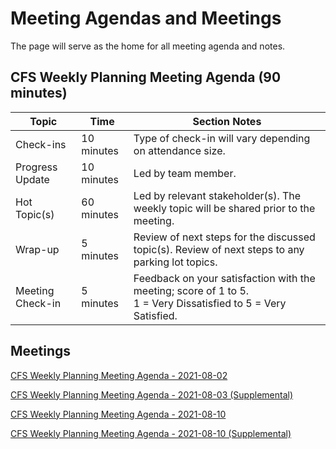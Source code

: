 # Meeting Agendas and Meetings
The page will serve as the home for all meeting agenda and notes.

## CFS Weekly Planning Meeting Agenda (90 minutes)

| Topic | Time | Section Notes |
| ------------ | ------------- | ------------- |
| Check-ins | 10 minutes | Type of check-in will vary depending on attendance size. |
| Progress Update | 10 minutes | Led by team member. |
| Hot Topic(s) | 60 minutes | Led by relevant stakeholder(s). The weekly topic will be shared prior to the meeting. |
|  Wrap-up | 5 minutes | Review of next steps for the discussed topic(s). Review of next steps to any parking lot topics. |
|  Meeting Check-in | 5 minutes | Feedback on your satisfaction with the meeting; score of 1 to 5.<br />1 = Very Dissatisfied to 5 = Very Satisfied. |

## Meetings

[CFS Weekly Planning Meeting Agenda - 2021-08-02](https://docs.google.com/document/d/1ln3cgCsoZ9DYqxUhjIY7B92RpqbmQ7dz0Lz-fvtYp7w/edit?usp=sharing)

[CFS Weekly Planning Meeting Agenda - 2021-08-03 (Supplemental)](https://docs.google.com/document/d/1-RaIdzLZe5qg6vAvE4hLomQrT4XNYa4MFSE12DC2Zvo/edit#heading=h.pmq9dib6u0o8)

[CFS Weekly Planning Meeting Agenda - 2021-08-10](https://docs.google.com/document/d/1lzvBGWYAtgOYZej3ClJ-X-38GE-hrMHJoP-fuOPSm2I/edit#heading=h.iqtxpysean9x)

[CFS Weekly Planning Meeting Agenda - 2021-08-10 (Supplemental)](https://docs.google.com/document/d/14IlWA19JEiV98dIWf7m3kGGnVDZrGUW2DXozKsZcZI0/edit#heading=h.iqtxpysean9x)
